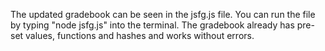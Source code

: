 The updated gradebook can be seen in the jsfg.js file. You can run the file by typing 
"node jsfg.js" into the terminal. The gradebook already has pre-set values, functions and hashes and works without 
errors. 